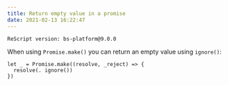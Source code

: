 ```yaml
---
title: Return empty value in a promise
date: 2021-02-13 16:22:47
---
```


```
ReScript version: bs-platform@9.0.0
```

When using `Promise.make()` you can return an empty value using `ignore()`:

```res
let _ = Promise.make((resolve, _reject) => {
  resolve(. ignore())
})
```
